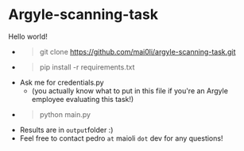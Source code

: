 # Argyle-scanning-task

Hello world!

-  >git clone https://github.com/mai0li/argyle-scanning-task.git
-  >pip install -r requirements.txt
-  Ask me for credentials.py 
	- (you actually know what to put in this file if you're an Argyle employee evaluating this task!) 
-  >python main.py
- Results are in `output`folder :)
- Feel free to contact pedro `at` maioli `dot` dev for any questions!
